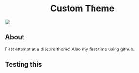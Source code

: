 <h1 align="center">Custom Theme</h1>
<img src="https://pbs.twimg.com/media/GGIh4HNbYAAwysD?format=jpg&name=large">
<h2>About</h2>

First attempt at a discord theme!
Also my first time using github.
<h2> Testing this</h2>
